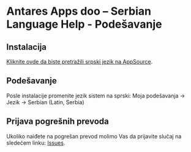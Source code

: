 # Antares Apps doo – Serbian Language Help - Podešavanje

## Instalacija
[Kliknite ovde da biste pretražili srpski jezik na AppSource](https://appsource.microsoft.com/en-us/product/dynamics-365-business-central/PUBID.antaresapps1634735406093%7CAID.serbianlang%7CPAPPID.313c5d97-d62e-4292-96f1-eab2f3998746).

## Podešavanje
Posle instalacije promenite jezik sistem na sprski:
Moja podešavanja -> Jezik -> Serbian (Latin, Serbia)

## Prijava pogrešnih prevoda
Ukoliko naiđete na pogrešan prevod molimo Vas da prijavite slučaj na sledećem linku:
[Issues](https://github.com/AntaresAppsDoo/Wiki/issues).
